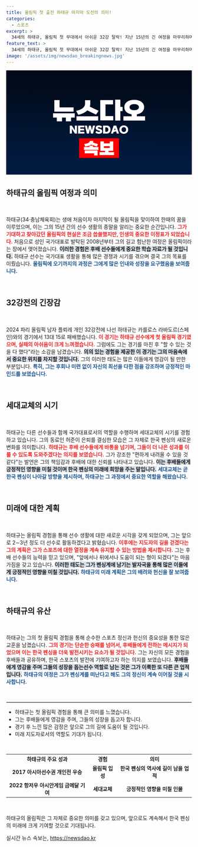 ```yaml
---
title: 올림픽 첫 출전 하태규 마지막 도전의 의미!
categories:
  - 스포츠
excerpt: >
  34세의 하태규, 올림픽 첫 무대에서 아쉬운 32강 탈락! 지난 15년의 긴 여정을 마무리하며 미련 없다며 후배들에게 바통을 넘긴다. 그의 선수 생활의 끝과 새로운 시작이 기대된다!
feature_text: >
  34세의 하태규, 올림픽 첫 무대에서 아쉬운 32강 탈락! 지난 15년의 긴 여정을 마무리하며 미련 없다며 후배들에게 바통을 넘긴다. 그의 선수 생활의 끝과 새로운 시작이 기대된다!
image: '/assets/img/newsdao_breakingnews.jpg'
---
```


<p><img src="/assets/img/newsdao_breakingnews.jpg" alt="flaretime 속보" /></p>

<h2 data-ke-size="size26">하태규의 올림픽 여정과 의미</h2>

<p data-ke-size="size16">&nbsp;</p>

<p>하태규(34·충남체육회)는 생애 처음이자 마지막이 될 올림픽을 맞이하여 한때의 꿈을 이루었으며, 이는 그의 15년 간의 선수 생활의 종말을 알리는 중요한 순간입니다. <b><span style="color: #ee2323;">그가 기대하고 찾아갔던 올림픽의 현실은 조금 씁쓸했지만, 인생의 중요한 이정표가 되었습니다.</span></b> 처음으로 성인 국가대표로 발탁된 2008년부터 그의 길고 험난한 여정은 올림픽이라는 장에서 맺어졌습니다. <b><span style="background-color: #21538527;">이러한 경험은 후배 선수들에게 중요한 학습 자료가 될 것입니다.</span></b> 하태규 선수는 국가대표 생활을 통해 많은 경쟁과 시기를 겪으며 결국 그의 목표를 이뤘습니다. <b><span style="color: #1a5490;">올림픽에 오기까지의 과정은 그에게 많은 인내와 성장을 요구했음을 보여줍니다.</span></b></p>

<p data-ke-size="size16">&nbsp;</p>

<h2 data-ke-size="size26">32강전의 긴장감</h2>

<p data-ke-size="size16">&nbsp;</p>

<p>2024 파리 올림픽 남자 플뢰레 개인 32강전에 나선 하태규는 카를로스 라바도르(스페인)와의 경기에서 13대 15로 패배했습니다. <b><span style="color: #ee2323;">이 경기는 하태규 선수에게 첫 올림픽 경기였으며, 실패의 아쉬움이 크게 느껴졌습니다.</span></b> 그럼에도 그는 경기를 마친 후 "할 수 있는 것을 다 했다"라는 소감을 남겼습니다. <b><span style="background-color: #21538527;">의의 있는 경험을 제공한 이 경기는 그의 마음속에서 중요한 위치를 차지할 것입니다.</span></b> 그의 이러한 태도는 많은 이들에게 영감이 될 만한 부분입니다. <b><span style="color: #1a5490;">특히, 그는 후회나 미련 없이 자신의 최선을 다한 점을 강조하며 긍정적인 마인드를 보였습니다.</span></b></p>

<p data-ke-size="size16">&nbsp;</p>

<h2 data-ke-size="size26">세대교체의 시기</h2>

<p data-ke-size="size16">&nbsp;</p>

<p>하태규는 다른 선수들과 함께 국가대표로서의 역할을 수행하며 세대교체의 시기를 경험하고 있습니다. 그의 동료인 허준이 은퇴를 결심한 모습은 그 자체로 한국 펜싱의 새로운 변화를 의미합니다. <b><span style="color: #ee2323;">하태규는 후배 선수들에게 바통을 넘기며, 그들이 더 나은 성과를 이룰 수 있도록 도와주겠다는 의지를 보였습니다.</span></b> 그가 강조한 "편하게 내려올 수 있을 것 같다"는 발언은 그의 책임감과 후배에 대한 신뢰를 나타내고 있습니다. <b><span style="background-color: #21538527;">이는 후배들에게 긍정적인 영향을 미칠 것이며 한국 펜싱의 미래에 희망을 주는 말입니다.</span></b> <b><span style="color: #1a5490;">세대교체는 곧 한국 펜싱이 나아갈 방향을 제시하며, 하태규는 그 과정에서 중요한 역할을 해왔습니다.</span></b></p>

<p data-ke-size="size16">&nbsp;</p>

<h2 data-ke-size="size26">미래에 대한 계획</h2>

<p data-ke-size="size16">&nbsp;</p>

<p>하태규는 올림픽 경험을 통해 선수 생활에 대한 새로운 시각을 갖게 되었으며, 그는 앞으로 2∼3년 정도 더 선수로 활동하겠다고 밝혔습니다. <b><span style="color: #ee2323;">이후에는 지도자의 길을 걷겠다는 그의 계획은 그가 스포츠에 대한 열정을 계속 유지할 수 있는 방법을 제시합니다.</span></b> 그는 후배 선수들의 능력을 믿고 있으며, "앞에서나 뒤에서나 도움이 되는 형이 되겠다"는 마음가짐을 갖고 있습니다. <b><span style="background-color: #21538527;">이러한 태도는 그가 펜싱계에 남기는 발자국을 통해 많은 이들에게 긍정적인 영향을 미칠 것입니다.</span></b> <b><span style="color: #1a5490;">하태규의 미래 계획은 그의 배려와 헌신을 잘 보여줍니다.</span></b></p>

<p data-ke-size="size16">&nbsp;</p>

<h2 data-ke-size="size26">하태규의 유산</h2>

<p data-ke-size="size16">&nbsp;</p>

<p>하태규는 그의 첫 올림픽 경험을 통해 순수한 스포츠 정신과 헌신의 중요성을 통한 많은 교훈을 남겼습니다. <b><span style="color: #ee2323;">그의 경기는 단순한 승패를 넘어서, 후배들에게 전하는 메시지가 되었으며 이는 한국 펜싱을 더욱 발전시키는 요소가 될 것입니다.</span></b> 그는 자신의 모든 경험을 후배들과 공유하며, 한국 스포츠의 발전에 기여하고자 하는 의지를 보였습니다. <b><span style="background-color: #21538527;">후배들에게 영감을 주며 그들의 성장을 돕는선수 역할로 남는 것은 그가 이룩한 또 다른 큰 업적입니다.</span></b> <b><span style="color: #1a5490;">하태규의 여정은 그가 펜싱계를 떠난다고 해도 그의 정신이 계속 이어질 것을 시사합니다.</span></b></p>

<p data-ke-size="size16">&nbsp;</p>

<hr style="height: 1px; border: 1px solid #ccc;">

<ul>
<li>하태규는 첫 올림픽 경험을 통해 큰 의미를 느꼈습니다.</li>
<li>그는 후배들에게 영감을 주며, 그들의 성장을 돕고자 합니다.</li>
<li>경기 후 느낀 많은 감정은 앞으로 그의 길에 도움이 될 것입니다.</li>
<li>미래 지도자로서의 역할도 기대가 됩니다.</li>
</ul>

<p data-ke-size="size16">&nbsp;</p>

<table style="width: 100%;">
<tr>
<td style="text-align: center; height: 17px;"><b>하태규의 주요 성과</b></td>
<td style="text-align: center; height: 17px;"><b>경험</b></td>
<td style="text-align: center; height: 17px;"><b>의미</b></td>
</tr>
<tr>
<td style="text-align: center; height: 17px;"><b>2017 아시아선수권 개인전 우승</b></td>
<td style="text-align: center; height: 17px;"><b>올림픽 입성</b></td>
<td style="text-align: center; height: 17px;"><b>한국 펜싱의 역사에 길이 남을 업적</b></td>
</tr>
<tr>
<td style="text-align: center; height: 17px;"><b>2022 항저우 아시안게임 금메달 기여</b></td>
<td style="text-align: center; height: 17px;"><b>세대교체</b></td>
<td style="text-align: center; height: 17px;"><b>긍정적인 영향을 미칠 인물</b></td>
</tr>
</table>

<p data-ke-size="size16">&nbsp;</p>

<p>하태규의 올림픽은 그 자체로 중요한 의미를 갖고 있으며, 앞으로도 계속해서 한국 펜싱의 미래에 크게 기여할 것으로 기대됩니다.</p>
실시간 뉴스 속보는, <a href="https://newsdao.kr" rel="dofollow">https://newsdao.kr</a>


